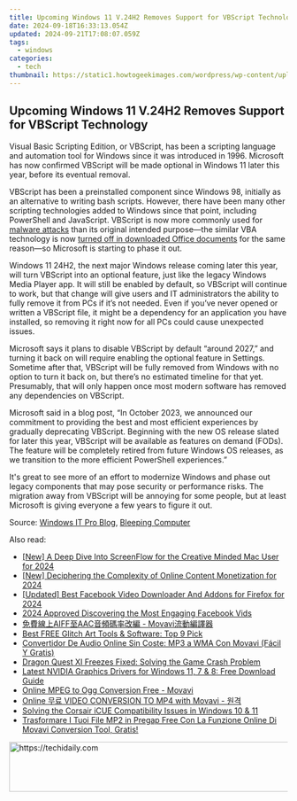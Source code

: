 ```yaml
---
title: Upcoming Windows 11 V.24H2 Removes Support for VBScript Technology
date: 2024-09-18T16:33:13.054Z
updated: 2024-09-21T17:08:07.059Z
tags:
  - windows
categories:
  - tech
thumbnail: https://static1.howtogeekimages.com/wordpress/wp-content/uploads/2024/01/windows-11-logo.jpg
---
```


## Upcoming Windows 11 V.24H2 Removes Support for VBScript Technology

Visual Basic Scripting Edition, or VBScript, has been a scripting language and automation tool for Windows since it was introduced in 1996\. Microsoft has now confirmed VBScript will be made optional in Windows 11 later this year, before its eventual removal.

 VBScript has been a preinstalled component since Windows 98, initially as an alternative to writing bash scripts. However, there have been many other scripting technologies added to Windows since that point, including PowerShell and JavaScript. VBScript is now more commonly used for [malware attacks](https://www.bleepingcomputer.com/news/security/microsoft-teams-phishing-attack-pushes-darkgate-malware/) than its original intended purpose—the similar VBA technology is now [turned off in downloaded Office documents](https://tech-hub.techidaily.com/bings-new-bot-vs-chatgpt-unveiling-the-top-10-distinct-features/) for the same reason—so Microsoft is starting to phase it out.

 Windows 11 24H2, the next major Windows release coming later this year, will turn VBScript into an optional feature, just like the legacy Windows Media Player app. It will still be enabled by default, so VBScript will continue to work, but that change will give users and IT administrators the ability to fully remove it from PCs if it’s not needed. Even if you’ve never opened or written a VBScript file, it might be a dependency for an application you have installed, so removing it right now for all PCs could cause unexpected issues.

 Microsoft says it plans to disable VBScript by default “around 2027,” and turning it back on will require enabling the optional feature in Settings. Sometime after that, VBScript will be fully removed from Windows with no option to turn it back on, but there’s no estimated timeline for that yet. Presumably, that will only happen once most modern software has removed any dependencies on VBScript.

 Microsoft said in a blog post, “In October 2023, we announced our commitment to providing the best and most efficient experiences by gradually deprecating VBScript. Beginning with the new OS release slated for later this year, VBScript will be available as features on demand (FODs). The feature will be completely retired from future Windows OS releases, as we transition to the more efficient PowerShell experiences.”

 It's great to see more of an effort to modernize Windows and phase out legacy components that may pose security or performance risks. The migration away from VBScript will be annoying for some people, but at least Microsoft is giving everyone a few years to figure it out.

 Source: [Windows IT Pro Blog](https://techcommunity.microsoft.com/t5/windows-it-pro-blog/vbscript-deprecation-timelines-and-next-steps/ba-p/4148301), [Bleeping Computer](https://www.bleepingcomputer.com/news/microsoft/microsoft-to-start-killing-off-vbscript-in-second-half-of-2024/)

<ins class="adsbygoogle"
     style="display:block"
     data-ad-format="autorelaxed"
     data-ad-client="ca-pub-7571918770474297"
     data-ad-slot="1223367746"></ins>

<ins class="adsbygoogle"
     style="display:block"
     data-ad-client="ca-pub-7571918770474297"
     data-ad-slot="8358498916"
     data-ad-format="auto"
     data-full-width-responsive="true"></ins>

<span class="atpl-alsoreadstyle">Also read:</span>
<div><ul>
<li><a href="https://screen-video-capture.techidaily.com/new-a-deep-dive-into-screenflow-for-the-creative-minded-mac-user-for-2024/"><u>[New] A Deep Dive Into ScreenFlow for the Creative Minded Mac User for 2024</u></a></li>
<li><a href="https://facebook-video-share.techidaily.com/new-deciphering-the-complexity-of-online-content-monetization-for-2024/"><u>[New] Deciphering the Complexity of Online Content Monetization for 2024</u></a></li>
<li><a href="https://facebook-video-files.techidaily.com/updated-best-facebook-video-downloader-and-addons-for-firefox-for-2024/"><u>[Updated] Best Facebook Video Downloader And Addons for Firefox for 2024</u></a></li>
<li><a href="https://facebook-video-recording.techidaily.com/2024-approved-discovering-the-most-engaging-facebook-vids/"><u>2024 Approved Discovering the Most Engaging Facebook Vids</u></a></li>
<li><a href="https://win-forum.techidaily.com/1726221322623-aiffaac-movavi/"><u>免費線上AIFF至AAC音頻碼率改編 - Movavi流動編譯器</u></a></li>
<li><a href="https://win-forum.techidaily.com/best-free-glitch-art-tools-and-software-top-9-pick/"><u>Best FREE Glitch Art Tools & Software: Top 9 Pick</u></a></li>
<li><a href="https://win-forum.techidaily.com/convertidor-de-audio-online-sin-coste-mp3-a-wma-con-movavi-facil-y-gratis/"><u>Convertidor De Audio Online Sin Coste: MP3 a WMA Con Movavi (Fácil Y Gratis)</u></a></li>
<li><a href="https://win-blog.techidaily.com/dragon-quest-xi-freezes-fixed-solving-the-game-crash-problem/"><u>Dragon Quest XI Freezes Fixed: Solving the Game Crash Problem</u></a></li>
<li><a href="https://hardware-help.techidaily.com/latest-nvidia-graphics-drivers-for-windows-11-7-and-8-free-download-guide/"><u>Latest NVIDIA Graphics Drivers for Windows 11, 7 & 8: Free Download Guide</u></a></li>
<li><a href="https://win-forum.techidaily.com/online-mpeg-to-ogg-conversion-free-movavi/"><u>Online MPEG to Ogg Conversion Free - Movavi</u></a></li>
<li><a href="https://win-forum.techidaily.com/online-video-conversion-to-mp4-with-movavi/"><u>Online 무료 VIDEO CONVERSION TO MP4 with Movavi - 원격</u></a></li>
<li><a href="https://win-answers.techidaily.com/solving-the-corsair-icue-compatibility-issues-in-windows-10-and-11/"><u>Solving the Corsair iCUE Compatibility Issues in Windows 10 & 11</u></a></li>
<li><a href="https://win-forum.techidaily.com/trasformare-i-tuoi-file-mp2-in-pregap-free-con-la-funzione-online-di-movavi-conversion-tool-gratis/"><u>Trasformare I Tuoi File MP2 in Pregap Free Con La Funzione Online Di Movavi Conversion Tool, Gratis!</u></a></li>
</ul></div>

<!-- affiliate ads begin -->
<a href="https://aligracehair.sjv.io/c/5597632/1972698/19272" target="_top" id="1972698">
  <img src="//a.impactradius-go.com/display-ad/19272-1972698" border="0" alt="https://techidaily.com" width="728" height="90"/>
</a>
<img height="0" width="0" src="https://aligracehair.sjv.io/i/5597632/1972698/19272" style="position:absolute;visibility:hidden;" border="0" />
<!-- affiliate ads end -->

